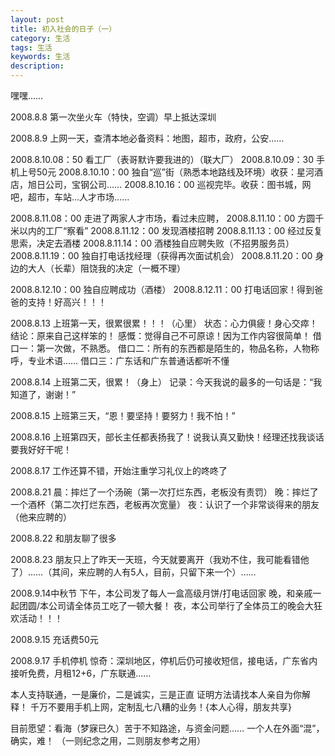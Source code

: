 ```yaml
---
layout: post
title: 初入社会的日子（一）
category: 生活
tags: 生活
keywords: 生活
description: 
---
```

嘿嘿……

2008.8.8
第一次坐火车（特快，空调）早上抵达深圳

2008.8.9
上网一天，查清本地必备资料：地图，超市，政府，公安……

2008.8.10.08：50
看工厂（表哥默许要我进的）（联大厂）
2008.8.10.09：30
手机上号50元
2008.8.10.10：00
独自“巡”街（熟悉本地路线及环境）收获：星河酒店，旭日公司，宝钢公司……
2008.8.10.16：00
巡视完毕。收获：图书城，网吧，超市，车站…人才市场……

2008.8.11.08：00
走进了两家人才市场，看过未应聘，
2008.8.11.10：00
方圆千米以内的工厂“察看”
2008.8.11.12：00
发现酒楼招聘
2008.8.11.13：00
经过反复思索，决定去酒楼
2008.8.11.14：00
酒楼独自应聘失败（不招男服务员）
2008.8.11.19：00
独自打电话找经理（获得再次面试机会）
2008.8.11.20：00
身边的大人（长辈）阻饶我的决定（一概不理）

2008.8.12.10：00
独自应聘成功（酒楼）
2008.8.12.11：00
打电话回家！得到爸爸的支持！好高兴！！！

2008.8.13
上班第一天，很累很累！！！（心里）
状态：心力俱疲！身心交瘁！
结论：原来自己这样笨的！
感慨：觉得自己不可原谅！因为工作内容很简单！
借口一：第一次做，不熟悉。
借口二：所有的东西都是陌生的，物品名称，人物称呼，专业术语……
借口三：广东话和广东普通话都听不懂

2008.8.14
上班第二天，很累！（身上）
记录：今天我说的最多的一句话是：“我知道了，谢谢！”

2008.8.15
上班第三天，“恩！要坚持！要努力！我不怕！”

2008.8.16
上班第四天，部长主任都表扬我了！说我认真又勤快！经理还找我谈话要我好好干呢！

2008.8.17
工作还算不错，开始注重学习礼仪上的咚咚了

2008.8.21
晨：摔烂了一个汤碗（第一次打烂东西，老板没有责罚）
晚：摔烂了一个酒杯（第二次打烂东西，老板再次宽量）
夜：认识了一个非常谈得来的朋友（他来应聘的）

2008.8.22
和朋友聊了很多

2008.8.23
朋友只上了昨天一天班，今天就要离开（我劝不住，我可能看错他了）……（其间，来应聘的人有5人，目前，只留下来一个）……

2008.9.14中秋节
下午，本公司发了每人一盒高级月饼/打电话回家
晚，和亲戚一起团圆/本公司请全体员工吃了一顿大餐！
夜，本公司举行了全体员工的晚会大狂欢活动！！！

2008.9.15
充话费50元

2008.9.17
手机停机
惊奇：深圳地区，停机后仍可接收短信，接电话，广东省内接听免费，月租12+6，广东联通……

本人支持联通，一是廉价，二是诚实，三是正直
证明方法请找本人亲自为你解释！
千万不要用手机上网，定制乱七八糟的业务！{本人心得，朋友共享}

目前愿望：看海（梦寐已久）苦于不知路途，与资金问题……
一个人在外面“混”，确实，难！
（一则纪念之用，二则朋友参考之用）